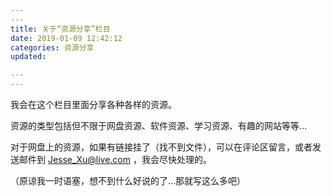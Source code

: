```yaml
---
​---
title: 关于“资源分享”栏目
date: 2019-01-09 12:42:12
categories: 资源分享
updated:

​---
---
```


我会在这个栏目里面分享各种各样的资源。

<!--more-->

资源的类型包括但不限于网盘资源、软件资源、学习资源、有趣的网站等等…

对于网盘上的资源，如果有链接挂了（找不到文件），可以在评论区留言，或者发送邮件到 Jesse_Xu@live.com ，我会尽快处理的。

（原谅我一时语塞，想不到什么好说的了…那就写这么多吧）